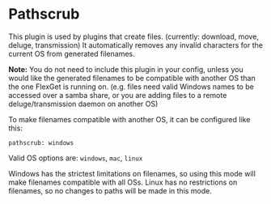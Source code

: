 # Pathscrub

This plugin is used by plugins that create files. (currently: download, move, deluge, transmission) It automatically removes any invalid characters for the current OS from generated filenames.

**Note:** You do not need to include this plugin in your config, unless you would like the generated filenames to be compatible with another OS than the one FlexGet is running on. (e.g. files need valid Windows names to be accessed over a samba share, or you are adding files to a remote deluge/transmission daemon on another OS)

To make filenames compatible with another OS, it can be configured like this:
```
pathscrub: windows
```
Valid OS options are: `windows`, `mac`, `linux`

Windows has the strictest limitations on filenames, so using this mode will make filenames compatible with all OSs. Linux has no restrictions on filenames, so no changes to paths will be made in this mode.